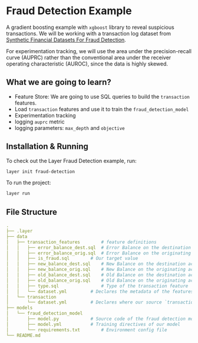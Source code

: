 # Fraud Detection Example

A gradient boosting example with `xgboost` library to reveal suspicious transactions. We will be working with a transaction log dataset from [Synthetic Financial Datasets For Fraud Detection](https://www.kaggle.com/ntnu-testimon/paysim1).

For experimentation tracking, we will use the area under the precision-recall curve (AUPRC) rather than the conventional area under the receiver operating characteristic (AUROC), since the data is highly skewed.

## What we are going to learn?

- Feature Store: We are going to use SQL queries to build the `transaction` features.
- Load `transaction` features and use it to train the `fraud_detection_model`
- Experimentation tracking
 - logging `auprc` metric
 - logging parameters: `max_depth` and `objective`

## Installation & Running

To check out the Layer Fraud Detection example, run:

```bash
layer init fraud-detection
```

To run the project:

```bash
layer run
```

## File Structure

```yaml
.
├── .layer
├── data
│   ├── transaction_features		# feature definitions
│   │   ├── error_balance_dest.sql	# Error Balance on the destination account
│   │   ├── error_balance_orig.sql	# Error Balance on the originating account
│   │   ├── is_fraud.sql		# Our target value
│   │   ├── new_balance_dest.sql	# New Balance on the destination account
│   │   ├── new_balance_orig.sql	# New Balance on the originating account
│   │   ├── old_balance_dest.sql	# Old Balance on the destination account
│   │   ├── old_balance_orig.sql	# Old Balance on the originating account
│   │   ├── type.sql		        # Type of the transaction feature
│   │   └── dataset.yml			# Declares the metadata of the features above
│   └── transaction
│       └── dataset.yml			# Declares where our source `transactions` dataset is
├── models
│   └── fraud_detection_model
│       ├── model.py			# Source code of the fraud detection model
│       ├── model.yml			# Training directives of our model
│       └── requirements.txt		# Environment config file
└── README.md
```
